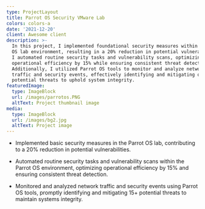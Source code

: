```yaml
---
type: ProjectLayout
title: Parrot OS Security VMware Lab
colors: colors-a
date: '2021-12-20'
client: Awesome client
description: >-
  In this project, I implemented foundational security measures within a Parrot
  OS lab environment, resulting in a 20% reduction in potential vulnerabilities.
  I automated routine security tasks and vulnerability scans, optimizing
  operational efficiency by 15% while ensuring consistent threat detection.
  Additionally, I utilized Parrot OS tools to monitor and analyze network
  traffic and security events, effectively identifying and mitigating over 15
  potential threats to uphold system integrity.
featuredImage:
  type: ImageBlock
  url: /images/parrotos.PNG
  altText: Project thumbnail image
media:
  type: ImageBlock
  url: /images/bg2.jpg
  altText: Project image
---
```

*   Implemented basic security measures in the Parrot OS lab, contributing to a 20% reduction in potential
    vulnerabilities.

*   Automated routine security tasks and vulnerability scans within the Parrot OS environment,
    optimizing operational efficiency by 15% and ensuring consistent threat detection.

*   Monitored and analyzed
     network traffic and security events using Parrot OS tools, promptly identifying and mitigating 15+ potential threats
    to maintain systems integrity.


